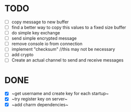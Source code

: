 # TODO 

- [ ] copy message to new buffer
- [ ] find a better way to copy this values to a fixed size buffer
- [ ] do simple key exchange
- [ ] send simple encrypted message
- [ ] remove console io from connection
- [ ] implement "checksum" //this may not be necessary
- [ ] add crypto
- [ ] Create an actual channel to send and receive messages

# DONE

- [x] ~get username and create key for each startup~
- [x] ~try register key on server~
- [x] ~add charm dependencies~
